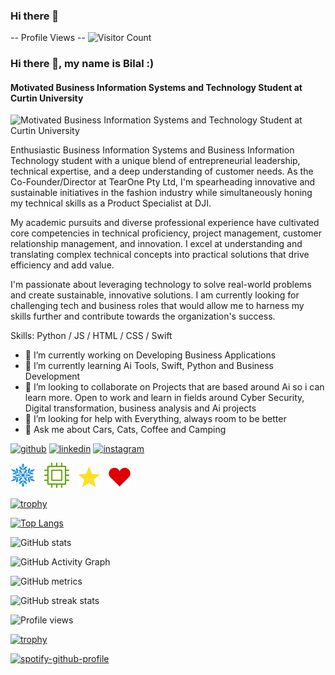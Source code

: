 ### Hi there 👋
-- Profile Views -- ![Visitor Count](https://profile-counter.glitch.me/BillyWazir/count.svg)


### Hi there 👋, my name is Bilal :)
#### Motivated Business Information Systems and Technology Student at Curtin University
![Motivated Business Information Systems and Technology Student at Curtin University](https://media.licdn.com/dms/image/D4E16AQGrlqxCDWp-xw/profile-displaybackgroundimage-shrink_200_800/0/1687854607963?e=2147483647&v=beta&t=zz9Jd40aoRAhKhMhRQSEgWG6lYe84WIm3u_uE-qHXFw)

Enthusiastic Business Information Systems and Business Information Technology student with a unique blend of entrepreneurial leadership, technical expertise, and a deep understanding of customer needs. As the Co-Founder/Director at TearOne Pty Ltd, I'm spearheading innovative and sustainable initiatives in the fashion industry while simultaneously honing my technical skills as a Product Specialist at DJI.

My academic pursuits and diverse professional experience have cultivated core competencies in technical proficiency, project management, customer relationship management, and innovation. I excel at understanding and translating complex technical concepts into practical solutions that drive efficiency and add value.

I'm passionate about leveraging technology to solve real-world problems and create sustainable, innovative solutions. I am currently looking for challenging tech and business roles that would allow me to harness my skills further and contribute towards the organization's success.

Skills: Python / JS / HTML / CSS / Swift

- 🔭 I’m currently working on Developing Business Applications 
- 🌱 I’m currently learning Ai Tools, Swift, Python and Business Development 
- 👯 I’m looking to collaborate on Projects that are based around Ai so i can learn more. Open to work and learn in fields around Cyber Security, Digital transformation, business analysis and Ai projects  
- 🤔 I’m looking for help with Everything, always room to be better 
- 💬 Ask me about Cars, Cats, Coffee and Camping 


[<img src='https://cdn.jsdelivr.net/npm/simple-icons@3.0.1/icons/github.svg' alt='github' height='40'>](https://github.com/https://github.com/BillyWazir)  [<img src='https://cdn.jsdelivr.net/npm/simple-icons@3.0.1/icons/linkedin.svg' alt='linkedin' height='40'>](https://www.linkedin.com/in/https://au.linkedin.com/in/bilal-wazir-4152b416b/)  [<img src='https://cdn.jsdelivr.net/npm/simple-icons@3.0.1/icons/instagram.svg' alt='instagram' height='40'>](https://www.instagram.com/bilalwazir_/)  

<a href='https://archiveprogram.github.com/'><img src='https://raw.githubusercontent.com/acervenky/animated-github-badges/master/assets/acbadge.gif' width='40' height='40'></a> <a href='https://docs.github.com/en/developers'><img src='https://raw.githubusercontent.com/acervenky/animated-github-badges/master/assets/devbadge.gif' width='40' height='40'></a> <a href='https://stars.github.com/'><img src='https://raw.githubusercontent.com/acervenky/animated-github-badges/master/assets/starbadge.gif' width='35' height='35'></a> <a href='https://docs.github.com/en/github/supporting-the-open-source-community-with-github-sponsors'><img src='https://raw.githubusercontent.com/acervenky/animated-github-badges/master/assets/sponsorbadge.gif' width='35' height='35'></a> 

[![trophy](https://github-profile-trophy.vercel.app/?username=https://github.com/BillyWazir)](https://github.com/ryo-ma/github-profile-trophy)

[![Top Langs](https://github-readme-stats.vercel.app/api/top-langs/?username=https://github.com/BillyWazir)](https://github.com/anuraghazra/github-readme-stats)

![GitHub stats](https://github-readme-stats.vercel.app/api?username=https://github.com/BillyWazir&show_icons=true&count_private=true)  

![GitHub Activity Graph](https://activity-graph.herokuapp.com/graph?username=https://github.com/BillyWazir)  

![GitHub metrics](https://metrics.lecoq.io/https://github.com/BillyWazir)  

![GitHub streak stats](https://streak-stats.demolab.com/?user=https://github.com/BillyWazir)  

![Profile views](https://gpvc.arturio.dev/https://github.com/BillyWazir) 

[![trophy](https://github-profile-trophy.vercel.app/?username=BillyWazir&theme=onedark)](https://github.com/BillyWazir/github-profile-trophy)


  [![spotify-github-profile](https://spotify-github-profile.vercel.app/api/view?uid=puma.loco&cover_image=true&theme=default&show_offline=false&background_color=000000&interchange=true)](https://spotify-github-profile.vercel.app/api/view?uid=puma.loco&redirect=true)




<!--
**BillyWazir/BillyWazir** is a ✨ _special_ ✨ repository because its `README.md` (this file) appears on your GitHub profile.

Here are some ideas to get you started:

- 🔭 I’m currently working on Developing applications for Businesses and the integration of Ai
- 🌱 I’m currently learning Ai tools and development of business appplications
- 👯 I’m looking to collaborate on Any form of project that is based around Ai so i can learn more 
- 🤔 I’m looking for help with ...
- 💬 Ask me about cars, cats and coffee 😻🏎️☕
- 📫 How to reach me: m.wazir@student.curtin.edu.au
- ⚡ Fun fact: You've likely heard of the Big Bang, the event that birthed our universe. But here's a twist: While we often think of the Big Bang as a kind of explosion that happened at a particular point in space, that's not quite right. Instead, the Big Bang happened everywhere at once. This means there isn't a "center" of the universe from which everything is expanding away. Every point in the universe is, from its own perspective, the center.

To visualize this, think of a balloon with dots on it. As you blow up the balloon, the dots move away from each other, but there's no single "center" dot from which all the others are moving away. Instead, every dot sees itself as stationary and perceives the other dots as moving away from it. Similarly, as the universe expands, galaxies move away from each other, but not from a central starting point.
-->
